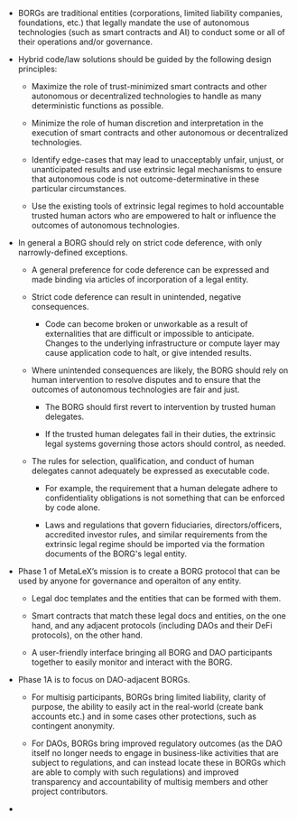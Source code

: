 - BORGs are traditional entities (corporations, limited liability companies, foundations, etc.) that legally mandate the use of autonomous technologies (such as smart contracts and AI) to conduct some or all of their operations and/or governance.

- Hybrid code/law solutions should be guided by the following design principles:

  - Maximize the role of trust-minimized smart contracts and other autonomous or decentralized technologies to handle as many deterministic functions as possible.

  - Minimize the role of human discretion and interpretation in the execution of smart contracts and other autonomous or decentralized technologies.

  - Identify edge-cases that may lead to unacceptably unfair, unjust, or unanticipated results and use extrinsic legal mechanisms to ensure that autonomous code is not outcome-determinative in these particular circumstances.

  - Use the existing tools of extrinsic legal regimes to hold accountable trusted human actors who are empowered to halt or influence the outcomes of autonomous technologies.

- In general a BORG should rely on strict code deference, with only narrowly-defined exceptions. 

  - A general preference for code deference can be expressed and made binding via articles of incorporation of a legal entity.
  
  - Strict code deference can result in unintended, negative consequences. 
  
    - Code can become broken or unworkable as a result of externalities that are difficult or impossible to anticipate. Changes to the underlying infrastructure or compute layer may cause application code to halt, or give intended results.
    
  - Where unintended consequences are likely, the BORG should rely on human intervention to resolve disputes and to ensure that the outcomes of autonomous technologies are fair and just.

    - The BORG should first revert to intervention by trusted human delegates.
    
    - If the trusted human delegates fail in their duties, the extrinsic legal systems governing those actors should control, as needed.

  - The rules for selection, qualification, and conduct of human delegates cannot adequately be expressed as executable code.
  
    - For example, the requirement that a human delegate adhere to confidentiality obligations is not something that can be enforced by code alone. 
  
    - Laws and regulations that govern fiduciaries, directors/officers, accredited investor rules, and similar requirements from the extrinsic legal regime should be imported via the formation documents of the BORG's legal entity.

- Phase 1 of MetaLeX’s mission is to create a BORG protocol that can be used by anyone for governance and operaiton of any entity.

  - Legal doc templates and the entities that can be formed with them.

  - Smart contracts that match these legal docs and entities, on the one hand, and any adjacent protocols (including DAOs and their DeFi protocols), on the other hand.

  - A user-friendly interface bringing all BORG and DAO participants together to easily monitor and interact with the BORG.

- Phase 1A is to focus on DAO-adjacent BORGs.

  - For multisig participants, BORGs bring limited liability, clarity of purpose, the ability to easily act in the real-world (create bank accounts etc.) and in some cases other protections, such as contingent anonymity.

  - For DAOs, BORGs bring improved regulatory outcomes (as the DAO itself no longer needs to engage in business-like activities that are subject to regulations, and can instead locate these in BORGs which are able to comply with such regulations) and improved transparency and accountability of multisig members and other project contributors.

- 
  